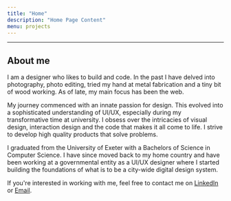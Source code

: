 ```yaml
---
title: "Home"
description: "Home Page Content"
menu: projects
---
```

___

## About me

I am a designer who likes to build and code. In the past I have delved into photography, photo editing, tried my hand at metal fabrication and a tiny bit of wood working. As of late, my main focus has been the web.

My journey commenced with an innate passion for design. This evolved into a sophisticated understanding of UI/UX, especially during my transformative time at university. I obsess over the intricacies of visual design, interaction design and the code that makes it all come to life. I strive to develop high quality products that solve problems.

I graduated from the University of Exeter with a Bachelors of Science in Computer Science. I have since moved back to my home country and have been working at a governmental entity as a UI/UX designer where I started building the foundations of what is to be a city-wide digital design system.

If you're interested in working with me, feel free to contact me on [LinkedIn](https://www.linkedin.com/in/saleh-lootah/) or [Email](mailto:saleh.lootah3@gmail.com).
